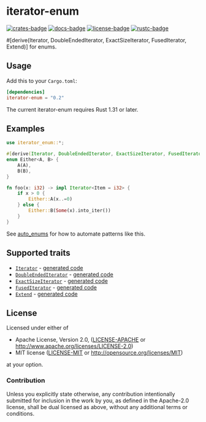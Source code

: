 # iterator-enum

[![crates-badge]][crates-url]
[![docs-badge]][docs-url]
[![license-badge]][license]
[![rustc-badge]][rustc-url]

[crates-badge]: https://img.shields.io/crates/v/iterator-enum.svg
[crates-url]: https://crates.io/crates/iterator-enum/
[docs-badge]: https://docs.rs/iterator-enum/badge.svg
[docs-url]: https://docs.rs/iterator-enum/
[license-badge]: https://img.shields.io/crates/l/iterator-enum.svg
[license]: #license
[rustc-badge]: https://img.shields.io/badge/rustc-1.31+-lightgray.svg
[rustc-url]: https://blog.rust-lang.org/2018/12/06/Rust-1.31-and-rust-2018.html

\#\[derive(Iterator, DoubleEndedIterator, ExactSizeIterator, FusedIterator, Extend)\] for enums.

## Usage

Add this to your `Cargo.toml`:

```toml
[dependencies]
iterator-enum = "0.2"
```

The current iterator-enum requires Rust 1.31 or later.

## Examples

```rust
use iterator_enum::*;

#[derive(Iterator, DoubleEndedIterator, ExactSizeIterator, FusedIterator, Extend)]
enum Either<A, B> {
    A(A),
    B(B),
}

fn foo(x: i32) -> impl Iterator<Item = i32> {
    if x > 0 {
        Either::A(x..=0)
    } else {
        Either::B(Some(x).into_iter())
    }
}
```

See [auto_enums](https://github.com/taiki-e/auto_enums) for how to automate patterns like this.

## Supported traits

* [`Iterator`](https://doc.rust-lang.org/std/iter/trait.Iterator.html) - [generated code](doc/Iterator.md)
* [`DoubleEndedIterator`](https://doc.rust-lang.org/std/iter/trait.DoubleEndedIterator.html) - [generated code](doc/DoubleEndedIterator.md)
* [`ExactSizeIterator`](https://doc.rust-lang.org/std/iter/trait.ExactSizeIterator.html) - [generated code](doc/ExactSizeIterator.md)
* [`FusedIterator`](https://doc.rust-lang.org/std/iter/trait.FusedIterator.html) - [generated code](doc/FusedIterator.md)
* [`Extend`](https://doc.rust-lang.org/std/iter/trait.Extend.html) - [generated code](doc/Extend.md)

## License

Licensed under either of

* Apache License, Version 2.0, ([LICENSE-APACHE](LICENSE-APACHE) or <http://www.apache.org/licenses/LICENSE-2.0>)
* MIT license ([LICENSE-MIT](LICENSE-MIT) or <http://opensource.org/licenses/MIT>)

at your option.

### Contribution

Unless you explicitly state otherwise, any contribution intentionally submitted for inclusion in the work by you, as defined in the Apache-2.0 license, shall be dual licensed as above, without any additional terms or conditions.
